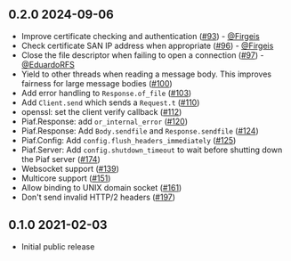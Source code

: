 0.2.0 2024-09-06
---------------

- Improve certificate checking and authentication
  ([#93](https://github.com/anmonteiro/piaf/pull/93)) -
  [@Firgeis](https://github.com/Firgeis)
- Check certificate SAN IP address when appropriate
  ([#96](https://github.com/anmonteiro/piaf/pull/96)) -
  [@Firgeis](https://github.com/Firgeis)
- Close the file descriptor when failing to open a connection
  ([#97](https://github.com/anmonteiro/piaf/pull/97)) -
  [@EduardoRFS](https://github.com/EduardoRFS)
- Yield to other threads when reading a message body. This improves fairness
  for large message bodies
  ([#100](https://github.com/anmonteiro/piaf/pull/100))
- Add error handling to `Response.of_file`
  ([#103](https://github.com/anmonteiro/piaf/pull/103))
- Add `Client.send` which sends a `Request.t`
  ([#110](https://github.com/anmonteiro/piaf/pull/110))
- openssl: set the client verify callback
  ([#112](https://github.com/anmonteiro/piaf/pull/112))
- Piaf.Response: add `or_internal_error`
  ([#120](https://github.com/anmonteiro/piaf/pull/120))
- Piaf.Response: Add `Body.sendfile` and `Response.sendfile`
  ([#124](https://github.com/anmonteiro/piaf/pull/124))
- Piaf.Config: Add `config.flush_headers_immediately`
  ([#125](https://github.com/anmonteiro/piaf/pull/125))
- Piaf.Server: Add `config.shutdown_timeout` to wait before shutting down the
  Piaf server ([#174](https://github.com/anmonteiro/piaf/pull/174))
- Websocket support ([#139](https://github.com/anmonteiro/piaf/pull/139))
- Multicore support ([#151](https://github.com/anmonteiro/piaf/pull/151))
- Allow binding to UNIX domain socket
  ([#161](https://github.com/anmonteiro/piaf/pull/161))
- Don't send invalid HTTP/2 headers
  ([#197](https://github.com/anmonteiro/piaf/pull/197))

0.1.0 2021-02-03
---------------

- Initial public release
